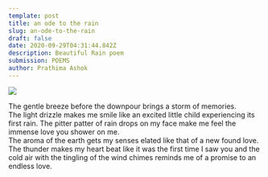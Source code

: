 ```yaml
---
template: post
title: an ode to the rain
slug: an-ode-to-the-rain
draft: false
date: 2020-09-29T04:31:44.842Z
description: Beautiful Rain poem
submission: POEMS
author: Prathima Ashok
---
```

![](/media/wz6oa1601355323.jpg)



The gentle breeze before the downpour brings a storm of memories.\
The light drizzle makes me smile like an excited little child experiencing its first rain. The pitter patter of rain drops on my face make me feel the immense love you shower on me.\
The aroma of the earth gets my senses elated like that of a new found love.\
The thunder makes my heart beat like it was the first time I saw you and the cold air with the tingling of the wind chimes reminds me of a promise to an endless love.
